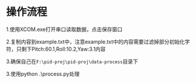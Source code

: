 # 操作流程

1.使用XCOM.exe打开串口读取数据，点击保存窗口

2.复制内容到example.txt中，注意example.txt中的内容需要过滤掉部分初始化字符，只剩下Pitch:60.1,Roll:10.2,Yaw:3.1内容

3.确保自己在`F:\pid-proj\pid-proj\data-process`目录下

3.使用python .\process.py处理